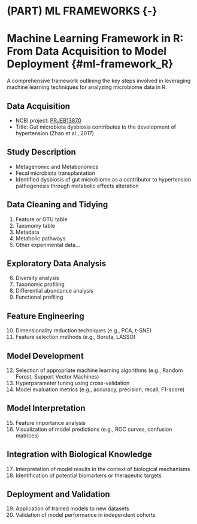 # (PART) ML FRAMEWORKS  {-}

# Machine Learning Framework in R: From Data Acquisition to Model Deployment {#ml-framework_R}

A comprehensive framework outlining the key steps involved in leveraging machine learning techniques for analyzing microbiome data in R.

## Data Acquisition
- NCBI project: [PRJEB13870](https://www.ncbi.nlm.nih.gov/bioproject/PRJEB13870)
- Title: Gut microbiota dysbiosis contributes to the development of hypertension (Zhao et al., 2017)

## Study Description
- Metagenomic and Metabonomics
- Fecal microbiota transplantation
- Identified dysbiosis of gut microbiome as a contributor to hypertension pathogenesis through metabolic effects alteration

## Data Cleaning and Tidying
1. Feature or OTU table
2. Taxonomy table
3. Metadata
4. Metabolic pathways
5. Other experimental data...

## Exploratory Data Analysis
6. Diversity analysis
7. Taxonomic profiling
8. Differential abundance analysis
9. Functional profiling

## Feature Engineering
10. Dimensionality reduction techniques (e.g., PCA, t-SNE)
11. Feature selection methods (e.g., Boruta, LASSO)

## Model Development
12. Selection of appropriate machine learning algorithms (e.g., Random Forest, Support Vector Machines)
13. Hyperparameter tuning using cross-validation
14. Model evaluation metrics (e.g., accuracy, precision, recall, F1-score)

## Model Interpretation
15. Feature importance analysis
16. Visualization of model predictions (e.g., ROC curves, confusion matrices)

## Integration with Biological Knowledge
17. Interpretation of model results in the context of biological mechanisms
18. Identification of potential biomarkers or therapeutic targets

## Deployment and Validation
19. Application of trained models to new datasets
20. Validation of model performance in independent cohorts
